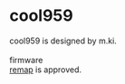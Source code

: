 # cool959

cool959 is designed by m.ki.
<br><br>
firmware
<br>
[remap](https://remap-keys.app/catalog/7qDnT7AFwxH4qYHzghYW)  is approved.
